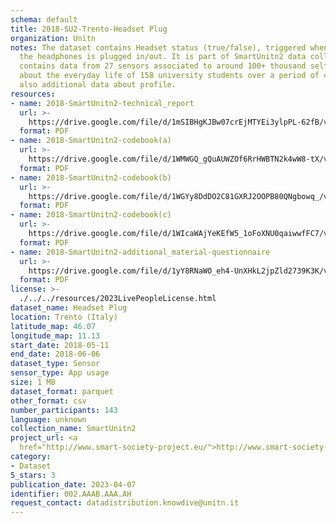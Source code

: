```yaml
---
schema: default
title: 2018-SU2-Trento-Headset Plug
organization: Unitn
notes: The dataset contains Headset status (true/false), triggered when the jack of
  the headphones is plugged in/out. It is part of SmartUnitn2 data collection, which
  contains data from 27 sensors associated to around 100+ thousand self-reported annotations
  about the everyday life of 158 university students over a period of 4 weeks, and
  also additional data about profile.
resources:
- name: 2018-SmartUnitn2-technical_report
  url: >-
    https://drive.google.com/file/d/1mSIBHgKJBw07crEjMTYEi3ylpPL-62fB/view?usp=sharing
  format: PDF
- name: 2018-SmartUnitn2-codebook(a)
  url: >-
    https://drive.google.com/file/d/1WMWGQ_gQuAUWZOf6RrHWBTN2k4wW8-tX/view?usp=sharing
  format: PDF
- name: 2018-SmartUnitn2-codebook(b)
  url: >-
    https://drive.google.com/file/d/1WGYy8DdDO2C81GXRJ2OOPB80QNgbowq_/view?usp=sharing
  format: PDF
- name: 2018-SmartUnitn2-codebook(c)
  url: >-
    https://drive.google.com/file/d/1WIcaWAjYeKEfW5_1oFoXNU0qaiwwfFC7/view?usp=sharing
  format: PDF
- name: 2018-SmartUnitn2-additional_material-questionnaire
  url: >-
    https://drive.google.com/file/d/1yY8RNaWO_eh4-UnXHkL2jpZld2739K3K/view?usp=share_link
  format: PDF
license: >-
  ./../../resources/2023LivePeopleLicense.html
dataset_name: Headset Plug
location: Trento (Italy)
latitude_map: 46.07
longitude_map: 11.13
start_date: 2018-05-11
end_date: 2018-06-06
dataset_type: Sensor
sensor_type: App usage
size: 1 MB
dataset_format: parquet
other_format: csv
number_participants: 143
language: unknown
collection_name: SmartUnitn2
project_url: <a 
  href="http://www.smart-society-project.eu/">http://www.smart-society-project.eu/</a>
category:
- Dataset
5_stars: 3
publication_date: 2023-04-07
identifier: 002.AAAB.AAA.AH
request_contact: datadistribution.knowdive@unitn.it
---
```

